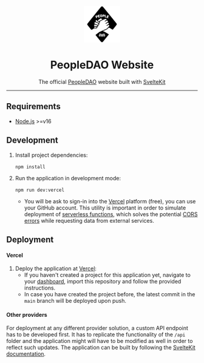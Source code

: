 <p align="center">
  <a href="https://people-dao.com" target="_blank"><img height="96" src="static/assets/icons/brand/logo.svg" alt="PeopleDAO logo" /></a>
</p>
<h1 align="center">
  PeopleDAO Website
</h1>

<p align="center">
The official <a href="https://people-dao.com" target="_blank">PeopleDAO</a> website built with <a href="https://kit.svelte.dev/" target="_blank">SvelteKit</a>
</p>

<hr />

## Requirements

- [Node.js](https://nodejs.org/en/) >=v16

## Development

1. Install project dependencies:
   ```
   npm install
   ```
2. Run the application in development mode:
   ```
   npm run dev:vercel
   ```
   - You will be ask to sign-in into the [Vercel](https://vercel.com) platform (free), you can use your GitHub account. This utility is important in order to simulate deployment of [serverless functions](https://vercel.com/docs/concepts/functions/serverless-functions), which solves the potential [CORS errors](https://developer.mozilla.org/en-US/docs/Web/HTTP/CORS/Errors) while requesting data from external services.

## Deployment

#### Vercel

1. Deploy the application at [Vercel](https://vercel.com):
   - If you haven't created a project for this application yet, navigate to your [dashboard](https://vercel.com/dashboard), import this repository and follow the provided instructions.
   - In case you have created the project before, the latest commit in the `main` branch will be deployed upon push.

#### Other providers

For deployment at any different provider solution, a custom API endpoint has to be developed first. It has to replicate the functionality of the `/api` folder and the application might will have to be modified as well in order to reflect such updates. The application can be built by following the [SvelteKit documentation](https://kit.svelte.dev/docs/cli#svelte-kit-build).
